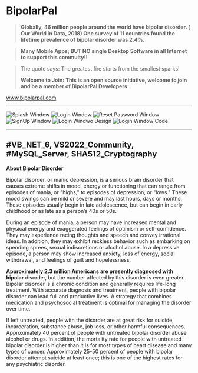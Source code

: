 # BipolarPal

> **Globally, 46 million people around the world have bipolar disorder. ( Our World in Data, 2018) One survey of 11 countries found the lifetime prevalence of bipolar disorder was 2.4%.**

> **Many Mobile Apps; BUT NO single Desktop Software in all Internet to support this commuity!!**

> The quote says: The greatest fire starts from the smallest sparks!
> 
> **Welcome to Join: This is an open source initiative, welcome to join and be a member of BipolarPal Developers.**


www.bipolarpal.com

--------------------------------------------------------------------------------


![Splash Window](https://www.bipolarpal.com/github/1.jpg)
![Login Window](https://www.bipolarpal.com/github/2.jpg)
![Reset Password Window](https://www.bipolarpal.com/github/3.jpg)
![SignUp Window](https://www.bipolarpal.com/github/4.jpg)
![Login Windwo Design](https://www.bipolarpal.com/github/5.jpg)
![Login Window Code](https://www.bipolarpal.com/github/6.jpg)


--------------------------------------------------------------------------------
#VB_NET_6, VS2022_Community, #MySQL_Server, SHA512_Cryptography
--------------------------------------------------------------------------------

**About Bipolar Disorder**

Bipolar disorder, or manic depression, is a serious brain disorder that causes extreme shifts in mood, energy or functioning that can range from episodes of mania, or "highs," to episodes of depression, or "lows." These mood swings can be mild or severe and may last hours, days or months. These episodes usually begin in late adolescence, but can begin in early childhood or as late as a person’s 40s or 50s.

During an episode of mania, a person may have increased mental and physical energy and exaggerated feelings of optimism or self-confidence. They may experience racing thoughts and speech and convey irrational ideas. In addition, they may exhibit reckless behavior such as embarking on spending sprees, sexual indiscretions or alcohol abuse. In a depressive episode, a person may show increased anxiety, loss of energy, social withdrawal, and feelings of guilt and hopelessness.

**Approximately 2.3 million Americans are presently diagnosed with bipolar** disorder, but the number affected by this disorder is even greater. Bipolar disorder is a chronic condition and generally requires life-long treatment. With accurate diagnosis and treatment, people with bipolar disorder can lead full and productive lives. A strategy that combines medication and psychosocial treatment is optimal for managing the disorder over time.

If left untreated, people with the disorder are at great risk for suicide, incarceration, substance abuse, job loss, or other harmful consequences. Approximately 40 percent of people with untreated bipolar disorder abuse alcohol or drugs. In addition, the mortality rate for people with untreated bipolar disorder is higher than it is for most types of heart disease and many types of cancer. Approximately 25-50 percent of people with bipolar disorder attempt suicide at least once; this is one of the highest rates for any psychiatric disorder.

